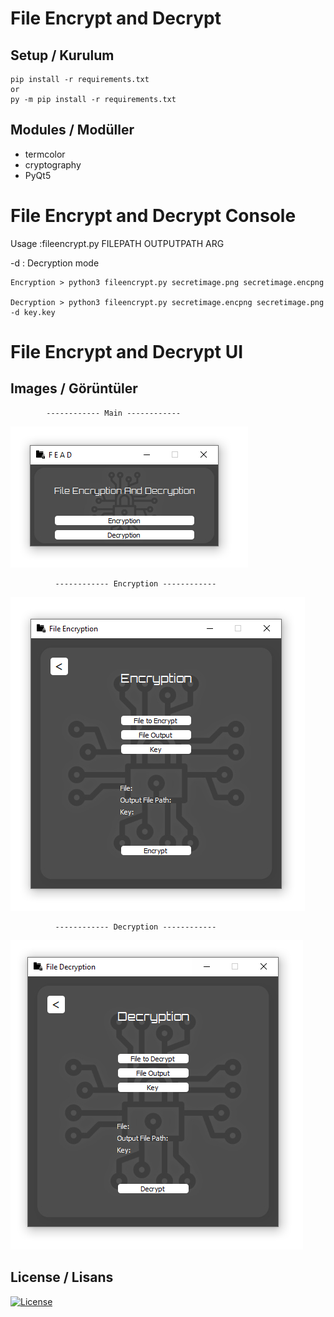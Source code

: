 # File Encrypt and Decrypt

## Setup / Kurulum

```
pip install -r requirements.txt
or 
py -m pip install -r requirements.txt
```

## Modules / Modüller

* termcolor
* cryptography
* PyQt5

# File Encrypt and Decrypt Console

Usage :fileencrypt.py FILEPATH OUTPUTPATH ARG 

-d : Decryption mode

```
Encryption > python3 fileencrypt.py secretimage.png secretimage.encpng

Decryption > python3 fileencrypt.py secretimage.encpng secretimage.png -d key.key 
```

# File Encrypt and Decrypt UI

## Images / Görüntüler

            ------------ Main ------------
![Images](https://github.com/rootkral4/fileencrypt/blob/main/UI/images/main.PNG)

              ------------ Encryption ------------
![Images](https://github.com/rootkral4/fileencrypt/blob/main/UI/images/enc.PNG)

              ------------ Decryption ------------
![Images](https://github.com/rootkral4/fileencrypt/blob/main/UI/images/dec.PNG)

## License / Lisans

[![License](http://img.shields.io/:license-mit-blue.svg?style=flat-square)](http://badges.mit-license.org)
